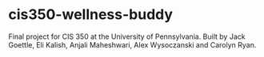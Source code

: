 # cis350-wellness-buddy
Final project for CIS 350 at the University of Pennsylvania. Built by Jack Goettle, Eli Kalish, Anjali Maheshwari, Alex Wysoczanski and Carolyn Ryan. 
